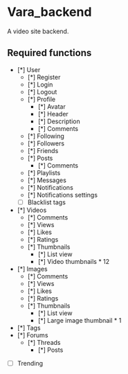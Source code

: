 # Vara_backend

A video site backend.

## Required functions

- [*] User
  - [*] Register
  - [*] Login
  - [*] Logout
  - [*] Profile
    - [*] Avatar
    - [*] Header
    - [*] Description
    - [*] Comments
  - [*] Following
  - [*] Followers
  - [*] Friends
  - [*] Posts
    - [*] Comments
  - [*] Playlists
  - [*] Messages
  - [*] Notifications
  - [*] Notifications settings
  - [ ] Blacklist tags
- [*] Videos
  - [*] Comments
  - [*] Views
  - [*] Likes
  - [*] Ratings
  - [*] Thumbnails
    - [*] List view
    - [*] Video thumbnails * 12
- [*] Images
  - [*] Comments
  - [*] Views
  - [*] Likes
  - [*] Ratings
  - [*] Thumbnails
    - [*] List view
    - [*] Large image thumbnail * 1
- [*] Tags
- [*] Forums
  - [*] Threads
    - [*] Posts
- [ ] Trending
